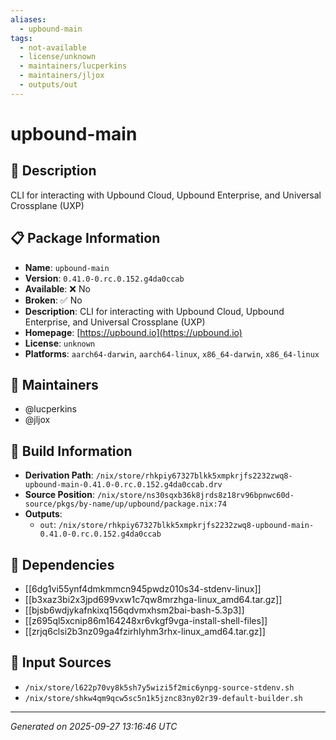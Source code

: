 ```yaml
---
aliases:
  - upbound-main
tags:
  - not-available
  - license/unknown
  - maintainers/lucperkins
  - maintainers/jljox
  - outputs/out
---
```


# upbound-main

## 📝 Description

CLI for interacting with Upbound Cloud, Upbound Enterprise, and Universal Crossplane (UXP)

## 📋 Package Information

- **Name**: `upbound-main`
- **Version**: `0.41.0-0.rc.0.152.g4da0ccab`
- **Available**: ❌ No
- **Broken**: ✅ No
- **Description**: CLI for interacting with Upbound Cloud, Upbound Enterprise, and Universal Crossplane (UXP)
- **Homepage**: [https://upbound.io](https://upbound.io)
- **License**: `unknown`
- **Platforms**: `aarch64-darwin`, `aarch64-linux`, `x86_64-darwin`, `x86_64-linux`
## 👥 Maintainers

- @lucperkins
- @jljox


## 🔧 Build Information

- **Derivation Path**: `/nix/store/rhkpiy67327blkk5xmpkrjfs2232zwq8-upbound-main-0.41.0-0.rc.0.152.g4da0ccab.drv`
- **Source Position**: `/nix/store/ns30sqxb36k8jrds8z18rv96bpnwc60d-source/pkgs/by-name/up/upbound/package.nix:74`
- **Outputs**:
  - `out`:  `/nix/store/rhkpiy67327blkk5xmpkrjfs2232zwq8-upbound-main-0.41.0-0.rc.0.152.g4da0ccab`

## 🔗 Dependencies

- [[6dg1vi55ynf4dmkmmcn945pwdz010s34-stdenv-linux]]
- [[b3xaz3bi2x3jpd699vxw1c7qw8mrzhga-linux_amd64.tar.gz]]
- [[bjsb6wdjykafnkixq156qdvmxhsm2bai-bash-5.3p3]]
- [[z695ql5xcnip86m164248xr6vkgf9vga-install-shell-files]]
- [[zrjq6clsi2b3nz09ga4fzirhlyhm3rhx-linux_amd64.tar.gz]]

## 📁 Input Sources

- `/nix/store/l622p70vy8k5sh7y5wizi5f2mic6ynpg-source-stdenv.sh`
- `/nix/store/shkw4qm9qcw5sc5n1k5jznc83ny02r39-default-builder.sh`

---
*Generated on 2025-09-27 13:16:46 UTC*
